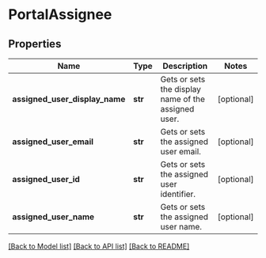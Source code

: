 # PortalAssignee

## Properties
Name | Type | Description | Notes
------------ | ------------- | ------------- | -------------
**assigned_user_display_name** | **str** | Gets or sets the display name of the assigned user. | [optional] 
**assigned_user_email** | **str** | Gets or sets the assigned user email. | [optional] 
**assigned_user_id** | **str** | Gets or sets the assigned user identifier. | [optional] 
**assigned_user_name** | **str** | Gets or sets the assigned user name. | [optional] 

[[Back to Model list]](../README.md#documentation-for-models) [[Back to API list]](../README.md#documentation-for-api-endpoints) [[Back to README]](../README.md)

